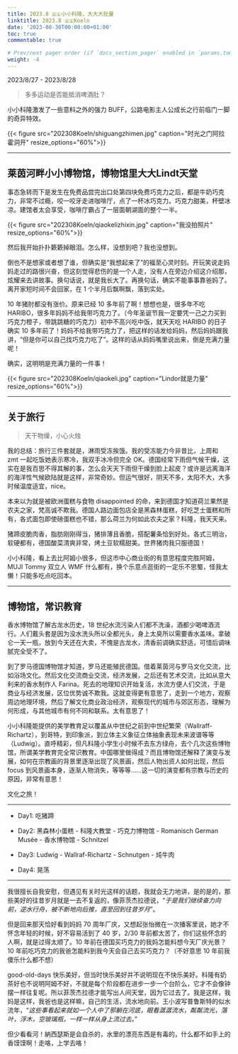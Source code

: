 ```yaml
---
title: 2023.8 🇩🇪小小科隆，大大大肚量
linktitle: 2023.8 🇩🇪Koeln
date: '2023-08-30T00:00:00+01:00'
toc: true
commentable: true

# Prev/next pager order (if `docs_section_pager` enabled in `params.toml`)
weight: -4
---
```


2023/8/27 - 2023/8/28

>  多多运动是否能抵消啤酒肚？

小小科隆激发了一些意料之外的强力 BUFF，公路电影主人公成长之行前临门一脚的奇异特效。

{{< figure src="202308Koeln/shiguangzhimen.jpg" caption="时光之门阿拉霍洞开" resize_options="60%">}}

---

## 莱茵河畔小小博物馆，博物馆里大大Lindt天堂

事态急转而下是发生在免费品尝完出口处第四块免费巧克力之后，都是牛奶巧克力，非常不过瘾，咬一咬牙走进咖啡厅，点了一杯冰巧克力。巧克力甜美，杯壁冰凉。建馆者太会享受，咖啡厅霸占了一层面朝湖面的整个一半。

{{< figure src="202308Koeln/qiaokelizhixin.jpg" caption="我没拍照片" resize_options="60%">}}

然后我开始扑扑簌簌掉眼泪。怎么样，没想到吧？我也没想到。

倒也不是想家或者想了谁，但确实是“我想起来了”的福至心灵时刻。开玩笑说走妈妈走过的路很兴奋，但这刻觉得悲伤的是一个人走，没有人在旁边介绍这介绍那，炫耀来去讲故事。换句话说，就是我长大了。再换句话，确实不能事事靠爸妈了。离开家短时间不会回家，在 1 个半月后飘啊飘，落到实处。

10 年猪肘都没有涨价。原来已经 10 多年前了啊！想想也是，很多年不吃 HARIBO，很多年妈妈不给我带巧克力了。（今年圣诞节我一定要凭一己之力买到巧克力橙子，带跳跳糖的巧克力）初中不高兴吃中饭，就天天吃 HARIBO 的日子确实 10 多年前了！妈妈不给我带巧克力了，把这样的话发给妈妈，然后妈妈跟我讲，“但是你可以自己找巧克力吃了”。这样的话从妈妈嘴里说出来，倒是充满力量呢！

确实，这明明是充满力量的一件事！

{{< figure src="202308Koeln/qiaokeli.jpg" caption="Lindor就是力量" resize_options="60%">}}

---

## 关于旅行

> 天干物燥，小心火烛

我的总结：旅行三件套就是，淋雨受冻挨饿。我的受冻能力今非昔比，上周和 zmt 一起吃饭她表示寒冷，我双手冰冷但完全 OK。德国经常下雨但气候干燥，这实在是我百思不得其解的事，怎么会天天下雨但干燥到脸上起皮？或许是远离海洋的海洋性气候欧陆就是这样，非常奇妙。但运气很好，阴天不多，太阳不大，大多时候温度适宜，nice。

本来以为就是被欧洲蛋糕与食物 disappointed 的命，来到德国才知道荷兰果然是农夫之家，梵高诚不欺我。德国人路边面包店全是黑森林蛋糕，好吃芝士蛋糕和所有，各式面包即使磅蛋糕也不错，那么荷兰为何如此农夫之家？科隆，我天天来。

猪蹄皮脆肉香，脂肪刚刚得当，猪排薄且香脆，搭配薯条恰到好处。各式三明治，软硬都有，德国酸菜清爽非常，烤土豆软糯甜美。世界猪肉我只服德国！

小小科隆，看上去比阿姆小很多，但这市中心商业街的有意思程度完胜阿姆，MUJI Tommy 双立人 WMF 什么都有，换个乐意点逛街的一定乐不思蜀，怪我太懒！只能多吃点吃回本。

---

## 博物馆，常识教育

香水博物馆了解古龙水历史，18 世纪水流污染人们都不洗澡，酒都少喝啤酒流行。人们戴头套是因为没水洗头所以全都光头，身上太臭所以需要香水盖味。拿破仑一天一瓶，放到今天还在大卖，不愧是古龙水，清香前调确实舒适，可惜后调味腻完全受不了。

到了罗马德国博物馆才知道，罗马还能殖民德国。借着莱茵河与罗马文化交流，比如浴场文化。然后文化交流商业交流，经济发展，之后还有艺术交流，比如从意大利来的香水制作人 Farina。死去的地理知识开始复活，水流方便人们交流，于是商业与经济发展，区位优势诚不欺我。这就变得更有意思了，走到一个地方，观察周边地理环境，然后了解文化商业政治经济，观察现代的城市与郊区形态，理解为何形成，与其他城市有何不同和联系。太有意思了！

小小科隆能提供的美学教育足以覆盖从中世纪之前到中世纪繁荣（Wallraff-Richartz），到哥特，到印象派，到立体主义象征立体抽象表现未来波谱等等（Ludwig）。直呼精彩，但凡科隆小学生小时候不去东方绿舟，去个几次这些博物馆，所谓美学教育完全常识教育。中国哪里做得成？而且博物馆还解释了演变与发展，如何在宗教画的背景里逐渐出现了风景画，然后人物出资人如何出现，然后 focus 到风景画本身，逐渐人物消失，等等等……这一切的演变都有宗教与历史的原因，非常有意思！

文化之旅！

---

* Day1: 吃猪蹄

* Day2: 黑森林小蛋糕 - 科隆大教堂 - 巧克力博物馆 - Romanisch German Musée - 香水博物馆 - Schnitzel
* Day3: Ludwig - Wallraf-Richartz - Schnutgen - 炖牛肉
* Day4: 晃荡

---

我很擅长自我安慰，但遇见有关时光这样的话题，我就会无力地讲，是的是的，那些美好的往昔岁月就是一去不复返的，像菲茨杰拉德说，“*于是我们继续奋力向前，逆水行舟，被不断地向后推，直至回到往昔岁月*”。

但是回来那天恰好看到妈妈 70 周年厂庆，又想起张怡微在一次播客里说，她才不怀念年轻的时候，好不容易活到了 40 岁，2/30 年前都太苦了，你们这些怀念的人啊，就是过得太顺了。10 年前在德国买巧克力的我妈怎能料想今天厂庆光景？10 年前吃巧克力的我爸怎能料到我今天会自己去买巧克力？（不好意思 10 年前我傻乐什么都不想）

good-old-days 快乐美好，但当时快乐美好并不说明现在不快乐美好。科隆有奶茶好也不说明阿姆不好，不就是每个阶段都在进步一步一个台阶么，它才不会像钟摆一样往复呢。所以菲茨杰拉德才能写出人间天堂，因为它过去了。我是这样，我妈是这样，我爸也是这样嘛，自己的生活，流水地向前。王小波写普鲁斯特的似水流年，“*这些事看起来就如一个人中了邪躺在河底，眼看潺潺流水，粼粼流光，落叶，浮木，空玻璃瓶，一样一样从身上流过去。*” 

但少看看河！納西瑟斯是会自杀的，水里的漂亮东西是有毒的，什么都不如手上的香馍馍啊！走咯，上学去咯！
